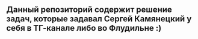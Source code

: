 Данный репозиторий содержит решение задач, которые задавал Сергей Камянецкий у себя в ТГ-канале либо во Флудильне :)
--